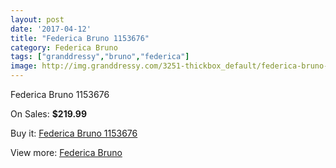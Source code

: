 ```yaml
---
layout: post
date: '2017-04-12'
title: "Federica Bruno 1153676"
category: Federica Bruno
tags: ["granddressy","bruno","federica"]
image: http://img.granddressy.com/3251-thickbox_default/federica-bruno-1153676.jpg
---
```

Federica Bruno 1153676

On Sales: **$219.99**
<a href="https://www.granddressy.com/en/federica-bruno/2703-federica-bruno-1153676.html"><amp-img layout="responsive" width="600" height="600" src="//img.granddressy.com/3251-thickbox_default/federica-bruno-1153676.jpg" alt="Federica Bruno 1153676 0" /></a>

Buy it: [Federica Bruno 1153676](https://www.granddressy.com/en/federica-bruno/2703-federica-bruno-1153676.html "Federica Bruno 1153676")

View more: [Federica Bruno](https://www.granddressy.com/en/46-federica-bruno "Federica Bruno")